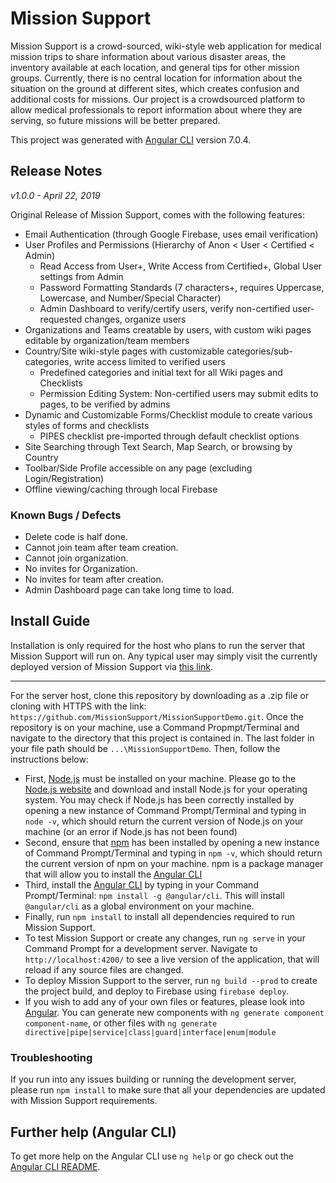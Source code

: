 # Mission Support

Mission Support is a crowd-sourced, wiki-style web application for medical mission trips to share information about various disaster areas, the inventory available at each location, and general tips for other mission groups. Currently, there is no central location for information about the situation on the ground at different sites, which creates confusion and additional costs for missions. Our project is a crowdsourced platform to allow medical professionals to report information about where they are serving, so future missions will be better prepared.

This project was generated with [Angular CLI](https://github.com/angular/angular-cli) version 7.0.4.

## Release Notes
*v1.0.0 - April 22, 2019*

Original Release of Mission Support, comes with the following features:
* Email Authentication (through Google Firebase, uses email verification)
* User Profiles and Permissions (Hierarchy of Anon < User < Certified < Admin)
  * Read Access from User+, Write Access from Certified+, Global User settings from Admin
  * Password Formatting Standards (7 characters+, requires Uppercase, Lowercase, and Number/Special Character)
  * Admin Dashboard to verify/certify users, verify non-certified user-requested changes, organize users
* Organizations and Teams creatable by users, with custom wiki pages editable by organization/team members
* Country/Site wiki-style pages with customizable categories/sub-categories, write access limited to verified users
  * Predefined categories and initial text for all Wiki pages and Checklists
  * Permission Editing System: Non-certified users may submit edits to pages, to be verified by admins
* Dynamic and Customizable Forms/Checklist module to create various styles of forms and checklists
  * PIPES checklist pre-imported through default checklist options
* Site Searching through Text Search, Map Search, or browsing by Country
* Toolbar/Side Profile accessible on any page (excluding Login/Registration)
* Offline viewing/caching through local Firebase

### Known Bugs / Defects
* Delete code is half done.
* Cannot join team after team creation.
* Cannot join organization.
* No invites for Organization.
* No invites for team after creation.
* Admin Dashboard page can take long time to load.


## Install Guide

Installation is only required for the host who plans to run the server that Mission Support will run on. Any typical user may simply visit the currently deployed version of Mission Support via [this link](https://missionsupport1-1541644479691.firebaseapp.com/login).

---

For the server host, clone this repository by downloading as a .zip file or cloning with HTTPS with the link: `https://github.com/MissionSupport/MissionSupportDemo.git`. Once the repository is on your machine, use a Command Propmpt/Terminal and navigate to the directory that this project is contained in. The last folder in your file path should be `...\MissionSupportDemo`. Then, follow the instructions below:

* First, [Node.js](https://nodejs.org/en/) must be installed on your machine. Please go to the [Node.js website](https://nodejs.org/en/) and download and install Node.js for your operating system. You may check if Node.js has been correctly installed by opening a new instance of Command Prompt/Terminal and typing in `node -v`, which should return the current version of Node.js on your machine (or an error if Node.js has not been found)
* Second, ensure that [npm](https://docs.npmjs.com/) has been installed by opening a new instance of Command Prompt/Terminal and typing in `npm -v`, which should return the current version of npm on your machine. npm is a package manager that will allow you to install the [Angular CLI](https://cli.angular.io/)
* Third, install the [Angular CLI](https://cli.angular.io/) by typing in your Command Prompt/Terminal: `npm install -g @angular/cli`. This will install `@angular/cli` as a global environment on your machine.
* Finally, run `npm install` to install all dependencies required to run Mission Support.
* To test Mission Support or create any changes, run `ng serve` in your Command Prompt for a development server. Navigate to `http://localhost:4200/` to see a live version of the application, that will reload if any source files are changed.
* To deploy Mission Support to the server, run `ng build --prod` to create the project build, and deploy to Firebase using `firebase deploy`.
* If you wish to add any of your own files or features, please look into [Angular](https://angular.io/). You can generate new components with `ng generate component component-name`, or other files with `ng generate directive|pipe|service|class|guard|interface|enum|module`

### Troubleshooting

If you run into any issues building or running the development server, please run `npm install` to make sure that all your dependencies are updated with Mission Support requirements.  

## Further help (Angular CLI)

To get more help on the Angular CLI use `ng help` or go check out the [Angular CLI README](https://github.com/angular/angular-cli/blob/master/README.md).
